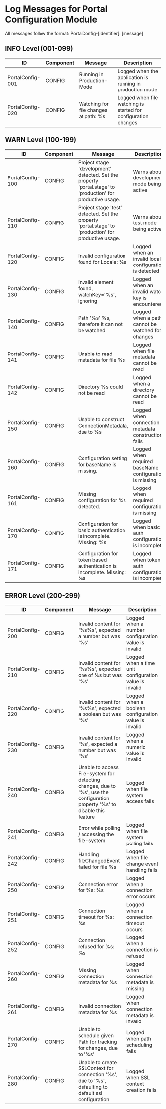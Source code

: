 # Log Messages for Portal Configuration Module

All messages follow the format: PortalConfig-[identifier]: [message]

## INFO Level (001-099)

| ID | Component | Message | Description |
|----|-----------|---------|-------------|
| PortalConfig-001 | CONFIG | Running in Production-Mode | Logged when the application is running in production mode |
| PortalConfig-020 | CONFIG | Watching for file changes at path: %s | Logged when file watching is started for configuration changes |

## WARN Level (100-199)

| ID | Component | Message | Description |
|----|-----------|---------|-------------|
| PortalConfig-100 | CONFIG | Project stage 'development' detected. Set the property 'portal.stage' to 'production' for productive usage. | Warns about development mode being active |
| PortalConfig-110 | CONFIG | Project stage 'test' detected. Set the property 'portal.stage' to 'production' for productive usage. | Warns about test mode being active |
| PortalConfig-120 | CONFIG | Invalid configuration found for Locale: %s | Logged when an invalid locale configuration is detected |
| PortalConfig-130 | CONFIG | Invalid element found, watchKey='%s', ignoring | Logged when an invalid watch key is encountered |
| PortalConfig-140 | CONFIG | Path '%s' %s, therefore it can not be watched | Logged when a path cannot be watched for changes |
| PortalConfig-141 | CONFIG | Unable to read metadata for file %s | Logged when file metadata cannot be read |
| PortalConfig-142 | CONFIG | Directory %s could not be read | Logged when a directory cannot be read |
| PortalConfig-150 | CONFIG | Unable to construct ConnectionMetadata, due to %s | Logged when connection metadata construction fails |
| PortalConfig-160 | CONFIG | Configuration setting for baseName is missing. | Logged when required baseName configuration is missing |
| PortalConfig-161 | CONFIG | Missing configuration for %s detected. | Logged when required configuration is missing |
| PortalConfig-170 | CONFIG | Configuration for basic authentication is incomplete. Missing: %s | Logged when basic auth configuration is incomplete |
| PortalConfig-171 | CONFIG | Configuration for token based authentication is incomplete. Missing: %s | Logged when token auth configuration is incomplete |

## ERROR Level (200-299)

| ID | Component | Message | Description |
|----|-----------|---------|-------------|
| PortalConfig-200 | CONFIG | Invalid content for '%s%s', expected a number but was '%s' | Logged when a number configuration value is invalid |
| PortalConfig-210 | CONFIG | Invalid content for '%s%s', expected one of %s but was '%s' | Logged when a time unit configuration value is invalid |
| PortalConfig-220 | CONFIG | Invalid content for '%s%s', expected a boolean but was '%s' | Logged when a boolean configuration value is invalid |
| PortalConfig-230 | CONFIG | Invalid content for '%s', expected a number but was '%s' | Logged when a numeric value is invalid |
| PortalConfig-240 | CONFIG | Unable to access File-system for detecting changes, due to '%s', use the configuration property '%s' to disable this feature | Logged when file system access fails |
| PortalConfig-241 | CONFIG | Error while polling / accessing the file-system | Logged when file system polling fails |
| PortalConfig-242 | CONFIG | Handling fileChangedEvent failed for file %s | Logged when file change event handling fails |
| PortalConfig-250 | CONFIG | Connection error for %s: %s | Logged when a connection error occurs |
| PortalConfig-251 | CONFIG | Connection timeout for %s: %s | Logged when a connection timeout occurs |
| PortalConfig-252 | CONFIG | Connection refused for %s: %s | Logged when a connection is refused |
| PortalConfig-260 | CONFIG | Missing connection metadata for %s | Logged when connection metadata is missing |
| PortalConfig-261 | CONFIG | Invalid connection metadata for %s | Logged when connection metadata is invalid |
| PortalConfig-270 | CONFIG | Unable to schedule given Path for tracking for changes, due to '%s' | Logged when path scheduling fails |
| PortalConfig-280 | CONFIG | Unable to create SSLContext for connection '%s', due to '%s', defaulting to default ssl configuration | Logged when SSL context creation fails |
